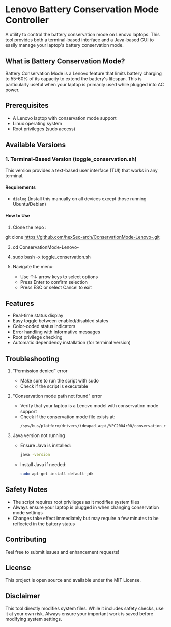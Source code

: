 # Lenovo Battery Conservation Mode Controller

A utility to control the battery conservation mode on Lenovo laptops. This tool provides both a terminal-based interface and a Java-based GUI to easily manage your laptop's battery conservation mode.

## What is Battery Conservation Mode?

Battery Conservation Mode is a Lenovo feature that limits battery charging to 55-60% of its capacity to extend the battery's lifespan. This is particularly useful when your laptop is primarily used while plugged into AC power.

## Prerequisites

- A Lenovo laptop with conservation mode support
- Linux operating system
- Root privileges (sudo access)

## Available Versions

### 1. Terminal-Based Version (toggle_conservation.sh)

This version provides a text-based user interface (TUI) that works in any terminal.

#### Requirements
- `dialog` (Install this manually on all devices except those running Ubuntu/Debian)

#### How to Use

1. Clone the repo :
   
git clone https://github.com/hexSec-arch/ConservationMode-Lenovo-.git

3. cd ConservationMode-Lenovo-

4. sudo bash -x toggle_conservation.sh

5. Navigate the menu:
   - Use ↑↓ arrow keys to select options
   - Press Enter to confirm selection
   - Press ESC or select Cancel to exit


## Features

- Real-time status display
- Easy toggle between enabled/disabled states
- Color-coded status indicators
- Error handling with informative messages
- Root privilege checking
- Automatic dependency installation (for terminal version)

## Troubleshooting

1. "Permission denied" error
   - Make sure to run the script with sudo
   - Check if the script is executable

2. "Conservation mode path not found" error
   - Verify that your laptop is a Lenovo model with conservation mode support
   - Check if the conservation mode file exists at:
     ```
     /sys/bus/platform/drivers/ideapad_acpi/VPC2004:00/conservation_mode
     ```

3. Java version not running
   - Ensure Java is installed:
     ```bash
     java -version
     ```
   - Install Java if needed:
     ```bash
     sudo apt-get install default-jdk
     ```

## Safety Notes

- The script requires root privileges as it modifies system files
- Always ensure your laptop is plugged in when changing conservation mode settings
- Changes take effect immediately but may require a few minutes to be reflected in the battery status

## Contributing

Feel free to submit issues and enhancement requests!

## License

This project is open source and available under the MIT License.

## Disclaimer

This tool directly modifies system files. While it includes safety checks, use it at your own risk. Always ensure your important work is saved before modifying system settings.
